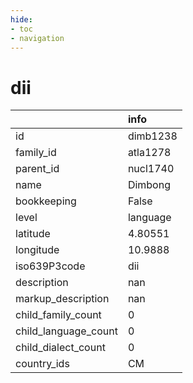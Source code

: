 ```yaml
---
hide:
- toc
- navigation
---
```

# dii
|                      | info     |
|:---------------------|:---------|
| id                   | dimb1238 |
| family_id            | atla1278 |
| parent_id            | nucl1740 |
| name                 | Dimbong  |
| bookkeeping          | False    |
| level                | language |
| latitude             | 4.80551  |
| longitude            | 10.9888  |
| iso639P3code         | dii      |
| description          | nan      |
| markup_description   | nan      |
| child_family_count   | 0        |
| child_language_count | 0        |
| child_dialect_count  | 0        |
| country_ids          | CM       |